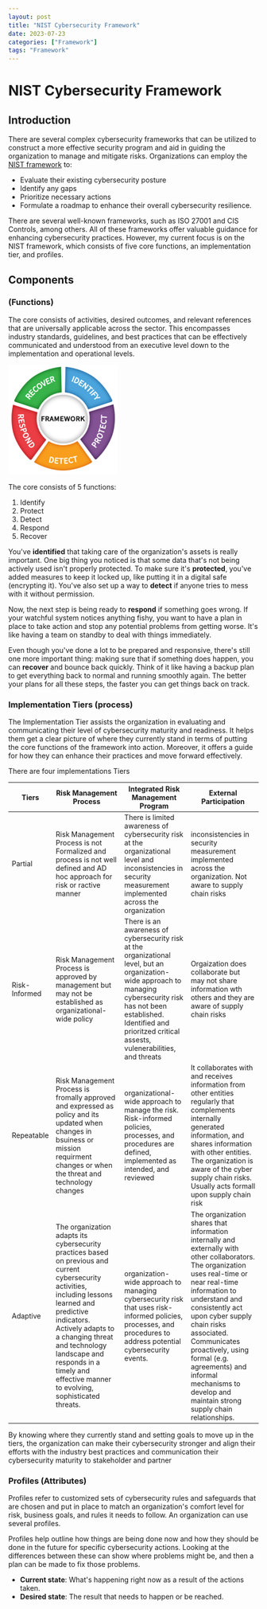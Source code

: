 ```yaml
---
layout: post
title: "NIST Cybersecurity Framework"
date: 2023-07-23 
categories: ["Framework"]
tags: "Framework"
---
```


# NIST Cybersecurity Framework

## Introduction
There are several complex cybersecurity frameworks that can be utilized to construct a more effective security program and aid in guiding the organization to manage and mitigate risks. Organizations can employ the [NIST framework](https://www.nist.gov/cyberframework/getting-started/quick-start-guide) to:

- Evaluate their existing cybersecurity posture
- Identify any gaps
- Prioritize necessary actions
- Formulate a roadmap to enhance their overall cybersecurity resilience.

There are several well-known frameworks, such as ISO 27001 and CIS Controls, among others. All of these frameworks offer valuable guidance for enhancing cybersecurity practices. However, my current focus is on the NIST framework, which consists of five core functions, an implementation tier, and profiles.

## Components

###  (Functions)
The core consists of activities, desired outcomes, and relevant references that are universally applicable across the sector. This encompasses industry standards, guidelines, and best practices that can be effectively communicated and understood from an executive level down to the implementation and operational levels.

![Core](/images/Frameworks/NIST_framework_functions.png)

The core consists of 5 functions:
1. Identify
2. Protect
3. Detect
4. Respond
5. Recover 

You've **identified** that taking care of the organization's assets is really important. One big thing you noticed is that some data that's not being actively used isn't properly protected. To make sure it's **protected**, you've added measures to keep it locked up, like putting it in a digital safe (encrypting it). You've also set up a way to **detect** if anyone tries to mess with it without permission.

Now, the next step is being ready to **respond** if something goes wrong. If your watchful system notices anything fishy, you want to have a plan in place to take action and stop any potential problems from getting worse. It's like having a team on standby to deal with things immediately.

Even though you've done a lot to be prepared and responsive, there's still one more important thing: making sure that if something does happen, you can **recover** and bounce back quickly. Think of it like having a backup plan to get everything back to normal and running smoothly again. The better your plans for all these steps, the faster you can get things back on track.


### Implementation  Tiers (process)
The Implementation Tier assists the organization in evaluating and communicating their level of cybersecurity maturity and readiness. It helps them get a clear picture of where they currently stand in terms of putting the core functions of the framework into action. Moreover, it offers a guide for how they can enhance their practices and move forward effectively. 

There are four implementations Tiers

|Tiers|Risk Management Process|Integrated Risk Management Program|External Participation|
|---  |---                    |---                               |---                   |
|Partial|Risk Management Process is not Formalized and process is not well defined and AD hoc approach for risk or ractive manner|There is limited awareness of cybersecurity risk at the organizational level and inconsistencies in security measurement implemented across the organization|inconsistencies in security measurement implemented across the organization. Not aware to supply chain risks|
|Risk-Informed|Risk Management Process is approved by management but may not be established as organizational-wide policy| There is an awareness of cybersecurity risk at the organizational level, but an organization-wide approach to managing cybersecurity risk has not been established. Identified and prioritzed critical assests, vulenerabilities, and threats|Orgaization does collaborate but may not share information wth others and they are aware of supply chain risks|
|Repeatable|Risk Management Process is fromally approved and expressed as policy and its updated when changes in bsuiness or mission requirment changes or when the threat and technology changes| organizational-wide approach to manage the risk. Risk-informed policies, processes, and procedures are defined, implemented as intended, and reviewed|It collaborates with and receives information from other entities regularly that complements internally generated information, and shares information with other entities. The organization is aware of the cyber supply chain risks. Usually acts formall upon supply chain risk|
|Adaptive|The organization adapts its cybersecurity practices based on previous and current cybersecurity activities, including lessons learned and predictive indicators. Actively adapts to a changing threat and technology landscape and responds in a timely and effective manner to evolving, sophisticated threats.|organization-wide approach to managing cybersecurity risk that uses risk-informed policies, processes, and procedures to address potential cybersecurity events.|The organization shares that information internally and externally with other collaborators. The organization uses real-time or near real-time information to understand and consistently act upon cyber supply chain risks associated. Communicates proactively, using formal (e.g. agreements) and informal mechanisms to develop and maintain strong supply chain relationships. |

By knowing where they currently stand and setting goals to move up in the tiers, the organization can make their cybersecurity stronger and align their efforts with the industry best practices and communication their cybersecurity maturity to stakeholder and partner

### Profiles (Attributes)
Profiles refer to customized sets of cybersecurity rules and safeguards that are chosen and put in place to match an organization's comfort level for risk, business goals, and rules it needs to follow. An organization can use several profiles.

Profiles help outline how things are being done now and how they should be done in the future for specific cybersecurity actions. Looking at the differences between these can show where problems might be, and then a plan can be made to fix those problems.

- **Current state**: What's happening right now as a result of the actions taken.
- **Desired state**: The result that needs to happen or be reached.